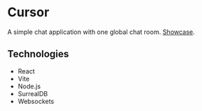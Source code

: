 # Cursor
A simple chat application with one global chat room. [Showcase](https://youtu.be/l9avC_1Uwrg).

## Technologies
* React
* Vite
* Node.js
* SurrealDB
* Websockets